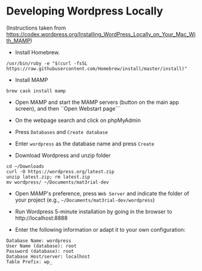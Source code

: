 # Developing Wordpress Locally
(Instructions taken from https://codex.wordpress.org/Installing_WordPress_Locally_on_Your_Mac_With_MAMP)

- Install Homebrew.
```
/usr/bin/ruby -e "$(curl -fsSL https://raw.githubusercontent.com/Homebrew/install/master/install)"
```

- Install MAMP
```
brew cask install mamp
```

- Open MAMP and start the MAMP servers (button on the main app screen), and then ``Open Webstart page```
- On the webpage search and click on phpMyAdmin
- Press ```Databases``` and ```Create database```
- Enter ```wordpress``` as the database name and press ```Create```

- Download Wordpress and unzip folder
```
cd ~/Downloads
curl -O https://wordpress.org/latest.zip
unzip latest.zip; rm latest.zip
mv wordpress/ ~/Documents/mat3rial-dev
```
- Open MAMP's preference, press ```Web Server``` and indicate the folder of your project (e.g., ```~/Documents/mat3rial-dev/wordpress```)

- Run Wordpress 5-minute installation by going in the browser to
http://localhost:8888

- Enter the following information or adapt it to your own configuration:

```
Database Name: wordpress
User Name (database): root
Password (database): root
Database Host/server: localhost
Table Prefix: wp_
```
